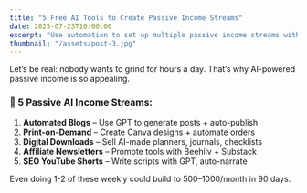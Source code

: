 ```yaml
---
title: "5 Free AI Tools to Create Passive Income Streams"
date: 2025-07-23T10:00:00
excerpt: "Use automation to set up multiple passive income streams without spending a dime."
thumbnail: "/assets/post-3.jpg"
---
```



Let’s be real: nobody wants to grind for hours a day. That’s why AI-powered passive income is so appealing.

### 🔁 5 Passive AI Income Streams:
1. **Automated Blogs** – Use GPT to generate posts + auto-publish
2. **Print-on-Demand** – Create Canva designs + automate orders
3. **Digital Downloads** – Sell AI-made planners, journals, checklists
4. **Affiliate Newsletters** – Promote tools with Beehiiv + Substack
5. **SEO YouTube Shorts** – Write scripts with GPT, auto-narrate

Even doing 1-2 of these weekly could build to $500–$1000/month in 90 days.

